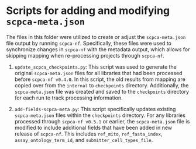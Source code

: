 # Scripts for adding and modifying `scpca-meta.json`

The files in this folder were utilized to create or adjust the `scpca-meta.json` file output by running `scpca-nf`. Specifically, these files were used to synchronize changes in `scpca-nf` with the metadata output, which allows for skipping mapping when re-processing projects through `scpca-nf`.

1. `update_scpca_checkpoints.py`: This script was used to generate the original `scpca-meta.json` files for all libraries that had been processed before `scpca-nf v0.4.0`.
In this script, the old results from mapping are copied over from the `internal` to `checkpoints` directory.
Additionally, the `scpca-meta.json` file was created and saved to the `checkpoints` directory for each run to track processing information.

2. `add-fields-scpca-meta.py`: This script specifically updates existing `scpca-meta.json` files within the `checkpoints` directory.
For any libraries processed through `scpca-nf v0.5.1` or earlier, the `scpca-meta.json` file is modified to include additional fields that have been added in new release of `scpca-nf`.
This includes `ref_mito`, `ref_fasta_index`, `assay_ontology_term_id`, and `submitter_cell_types_file`.
